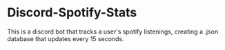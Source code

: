 # Discord-Spotify-Stats
This is a discord bot that tracks a user's spotify listenings, creating a .json database that updates every 15 seconds. 
